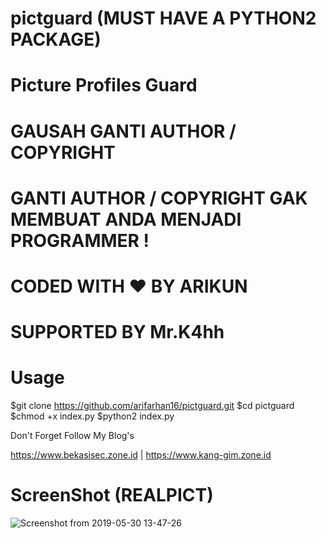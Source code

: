 # pictguard (MUST HAVE A PYTHON2 PACKAGE)
# Picture Profiles Guard 

# GAUSAH GANTI AUTHOR / COPYRIGHT 
# GANTI AUTHOR / COPYRIGHT GAK MEMBUAT ANDA MENJADI PROGRAMMER !

# CODED WITH ♥ BY ARIKUN
# SUPPORTED BY Mr.K4hh

# Usage

$git clone https://github.com/arifarhan16/pictguard.git
$cd pictguard
$chmod +x index.py
$python2 index.py


Don't Forget Follow My Blog's

https://www.bekasisec.zone.id | https://www.kang-gim.zone.id

# ScreenShot (REALPICT)
![Screenshot from 2019-05-30 13-47-26](https://user-images.githubusercontent.com/45889833/58614648-316e2580-82e3-11e9-8bb8-22653e27718f.png)


